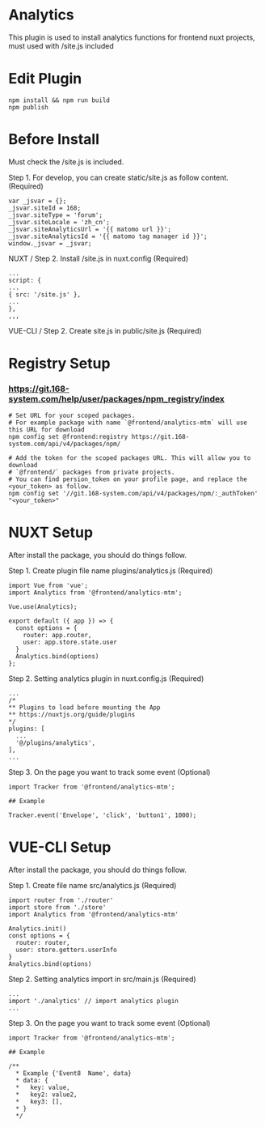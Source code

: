 # Analytics

This plugin is used to install analytics functions for frontend nuxt projects, must used with /site.js included

# Edit Plugin
```
npm install && npm run build
npm publish
```

# Before Install

Must check the /site.js is included.

Step 1. For develop, you can create static/site.js as follow content. (Required)
```
var _jsvar = {};
_jsvar.siteId = 168;
_jsvar.siteType = 'forum';
_jsvar.siteLocale = 'zh_cn';
_jsvar.siteAnalyticsUrl = '{{ matomo url }}';
_jsvar.siteAnalyticsId = '{{ matomo tag manager id }}';
window._jsvar = _jsvar;
```

NUXT / Step 2. Install /site.js in nuxt.config (Required)
```
...
script: {
...
{ src: '/site.js' },
...
},
,,,
```
VUE-CLI / Step 2. Create site.js in public/site.js (Required)

# Registry Setup

### https://git.168-system.com/help/user/packages/npm_registry/index
```
# Set URL for your scoped packages.
# For example package with name `@frontend/analytics-mtm` will use this URL for download
npm config set @frontend:registry https://git.168-system.com/api/v4/packages/npm/

# Add the token for the scoped packages URL. This will allow you to download
# `@frontend/` packages from private projects.
# You can find persion_token on your profile page, and replace the <your_token> as follow.
npm config set '//git.168-system.com/api/v4/packages/npm/:_authToken' "<your_token>"
```

# NUXT Setup

After install the package, you should do things follow.

Step 1. Create plugin file name plugins/analytics.js (Required)
```
import Vue from 'vue';
import Analytics from '@frontend/analytics-mtm';

Vue.use(Analytics);

export default ({ app }) => {
  const options = {
    router: app.router,
    user: app.store.state.user
  }
  Analytics.bind(options)
};

```

Step 2. Setting analytics plugin in nuxt.config.js (Required)
```
...
/*
** Plugins to load before mounting the App
** https://nuxtjs.org/guide/plugins
*/
plugins: [
  ...
  '@/plugins/analytics',
],
...

```

Step 3. On the page you want to track some event (Optional)
```
import Tracker from '@frontend/analytics-mtm';

## Example

Tracker.event('Envelope', 'click', 'button1', 1000);

```

# VUE-CLI Setup

After install the package, you should do things follow.

Step 1. Create file name src/analytics.js (Required)
```
import router from './router'
import store from './store'
import Analytics from '@frontend/analytics-mtm'

Analytics.init()
const options = {
  router: router,
  user: store.getters.userInfo
}
Analytics.bind(options)

```

Step 2. Setting analytics import in src/main.js (Required)
```
...
import './analytics' // import analytics plugin
...

```

Step 3. On the page you want to track some event (Optional)
```
import Tracker from '@frontend/analytics-mtm';

## Example

/**
  * Example {'Event8  Name', data}
  * data: {
  *   key: value,
  *   key2: value2,
  *   key3: [],
  * }
  */

```